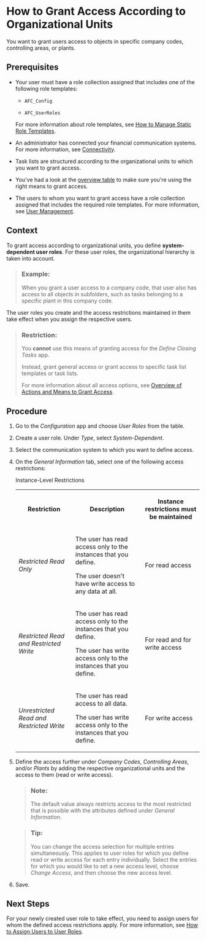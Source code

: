 <!-- loioe6fa5d22299b4e62a2e7f6e79227d63c -->

# How to Grant Access According to Organizational Units

You want to grant users access to objects in specific company codes, controlling areas, or plants.



<a name="loioe6fa5d22299b4e62a2e7f6e79227d63c__prereq_k3g_42h_sjb"/>

## Prerequisites

-   Your user must have a role collection assigned that includes one of the following role templates:

    -   `AFC_Config`

    -   `AFC_UserRoles`

    For more information about role templates, see [How to Manage Static Role Templates](How_to_Manage_Static_Role_Templates_0cca34d.md).

-   An administrator has connected your financial communication systems. For more information, see [Connectivity](../Connectivity/Connectivity_200deae.md).

-   Task lists are structured according to the organizational units to which you want to grant access.

-   You've had a look at the [overview table](Overview_of_Actions_and_Means_to_Grant_Access_6f05d23.md) to make sure you're using the right means to grant access.

-   The users to whom you want to grant access have a role collection assigned that includes the required role templates. For more information, see [User Management](User_Management_ae7fa30.md).




## Context

To grant access according to organizational units, you define **system-dependent user roles**. For these user roles, the organizational hierarchy is taken into account.

> ### Example:  
> When you grant a user access to a company code, that user also has access to all objects in subfolders, such as tasks belonging to a specific plant in this company code.

The user roles you create and the access restrictions maintained in them take effect when you assign the respective users.

> ### Restriction:  
> You **cannot** use this means of granting access for the *Define Closing Tasks* app.
> 
> Instead, grant general access or grant access to specific task list templates or task lists.
> 
> For more information about all access options, see [Overview of Actions and Means to Grant Access](Overview_of_Actions_and_Means_to_Grant_Access_6f05d23.md).



## Procedure

1.  Go to the *Configuration* app and choose *User Roles* from the table.

2.  Create a user role. Under *Type*, select *System-Dependent*.

3.  Select the communication system to which you want to define access.

4.  On the *General Information* tab, select one of the following access restrictions:

    <a name="loioe6fa5d22299b4e62a2e7f6e79227d63c__d15e928"/>Instance-Level Restrictions


    <table>
    <tr>
    <th>

    Restriction


    
    </th>
    <th>

    Description


    
    </th>
    <th>

    Instance restrictions must be maintained


    
    </th>
    </tr>
    <tr>
    <td>

    *Restricted Read Only*


    
    </td>
    <td>

    The user has read access only to the instances that you define.

    The user doesn't have write access to any data at all.


    
    </td>
    <td>

    For read access


    
    </td>
    </tr>
    <tr>
    <td>

    *Restricted Read and Restricted Write*


    
    </td>
    <td>

    The user has read access only to the instances that you define.

    The user has write access only to the instances that you define.


    
    </td>
    <td>

    For read and for write access


    
    </td>
    </tr>
    <tr>
    <td>

    *Unrestricted Read and Restricted Write*


    
    </td>
    <td>

    The user has read access to all data.

    The user has write access only to the instances that you define.


    
    </td>
    <td>

    For write access


    
    </td>
    </tr>
    </table>
    
5.  Define the access further under *Company Codes*, *Controlling Areas*, and/or *Plants* by adding the respective organizational units and the access to them \(read or write access\).

    > ### Note:  
    > The default value always restricts access to the most restricted that is possible with the attributes defined under *General Information*.

    > ### Tip:  
    > You can change the access selection for multiple entries simultaneously. This applies to user roles for which you define read or write access for each entry individually. Select the entries for which you would like to set a new access level, choose *Change Access*, and then choose the new access level.

6.  Save.




<a name="loioe6fa5d22299b4e62a2e7f6e79227d63c__postreq_rwn_gzl_bkb"/>

## Next Steps

For your newly created user role to take effect, you need to assign users for whom the defined access restrictions apply. For more information, see [How to Assign Users to User Roles](How_to_Assign_Users_to_User_Roles_8729c2d.md).

